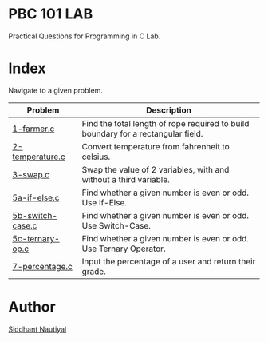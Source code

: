 # PBC 101 LAB
Practical Questions for Programming in C Lab.

# Index
Navigate to a given problem.

| Problem      | Description |
| ----------- | ----------- |
| [1-farmer.c](https://github.com/WatashiwaSid/c-dev/blob/main/PBC-101-LAB/1-farmer.c)      | Find the total length of rope required to build boundary for a rectangular field.       |
| [2-temperature.c](https://github.com/WatashiwaSid/c-dev/blob/main/PBC-101-LAB/2-temperature.c)   | Convert temperature from fahrenheit to celsius.        |
| [3-swap.c](https://github.com/WatashiwaSid/c-dev/blob/main/PBC-101-LAB/3-swap.c) | Swap the value of 2 variables, with and without a third variable. |
| [5a-if-else.c](https://github.com/WatashiwaSid/c-dev/blob/main/PBC-101-LAB/5a-if-else.c)   | Find whether a given number is even or odd. Use If-Else.   |
| [5b-switch-case.c](https://github.com/WatashiwaSid/c-dev/blob/main/PBC-101-LAB/5b-switch-case.c)   | Find whether a given number is even or odd. Use Switch-Case.    |
| [5c-ternary-op.c](https://github.com/WatashiwaSid/c-dev/blob/main/PBC-101-LAB/5c-ternary-op)   | Find whether a given number is even or odd. Use Ternary Operator. |
| [7-percentage.c](https://github.com/WatashiwaSid/c-dev/blob/main/PBC-101-LAB/7-percentage.c)   | Input the percentage of a user and return their grade.    |



# Author
[Siddhant Nautiyal](https://linktr.ee/COMICSID)
